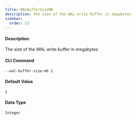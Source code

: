 ```yaml
---
title: WALBufferSizeMB
description: The size of the WAL write buffer in megabytes
sidebar:
  order: 13
---
```


<!-- This file is automatically generated. Any modifications made directly to this file
  may be overwritten. For more details on how this file is generated and how to use
  the related commands, refer to the documentation available in the `internal/cmd/cmd_*.go` files.
-->

#### Description

The size of the WAL write buffer in megabytes

#### CLI Command

```
--wal-buffer-size-mb 1
```


#### Default Value
```
1
```




#### Data Type
```
Integer
```
